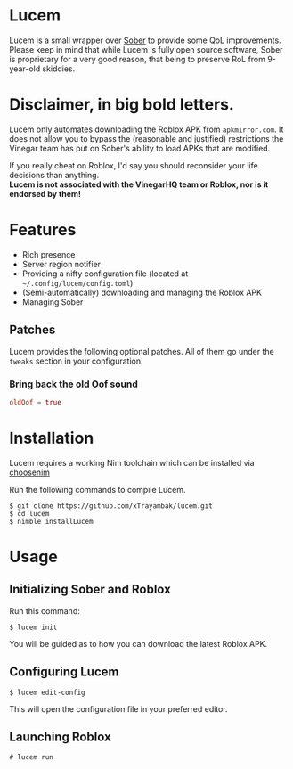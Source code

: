 # Lucem
Lucem is a small wrapper over [Sober](https://sober.vinegarhq.org) to provide some QoL improvements. \
Please keep in mind that while Lucem is fully open source software, Sober is proprietary for a very good reason, that being to preserve RoL from 9-year-old skiddies.

# Disclaimer, in big bold letters.
Lucem only automates downloading the Roblox APK from `apkmirror.com`. It does not allow you to bypass the (reasonable and justified) restrictions the Vinegar team has put on Sober's ability to load APKs that are modified.

If you really cheat on Roblox, I'd say you should reconsider your life decisions than anything. \
**Lucem is not associated with the VinegarHQ team or Roblox, nor is it endorsed by them!**

# Features
- Rich presence
- Server region notifier
- Providing a nifty configuration file (located at `~/.config/lucem/config.toml`)
- (Semi-automatically) downloading and managing the Roblox APK
- Managing Sober

## Patches
Lucem provides the following optional patches. All of them go under the `tweaks` section in your configuration.

### Bring back the old Oof sound
```toml
oldOof = true
```

# Installation
Lucem requires a working Nim toolchain which can be installed via [choosenim](https://nim-lang.org/install_unix.html)

Run the following commands to compile Lucem.
```command
$ git clone https://github.com/xTrayambak/lucem.git
$ cd lucem
$ nimble installLucem
```

# Usage
## Initializing Sober and Roblox
Run this command:

```command
$ lucem init
```

You will be guided as to how you can download the latest Roblox APK.

## Configuring Lucem
```command
$ lucem edit-config
```

This will open the configuration file in your preferred editor.

## Launching Roblox
```command
# lucem run
```
